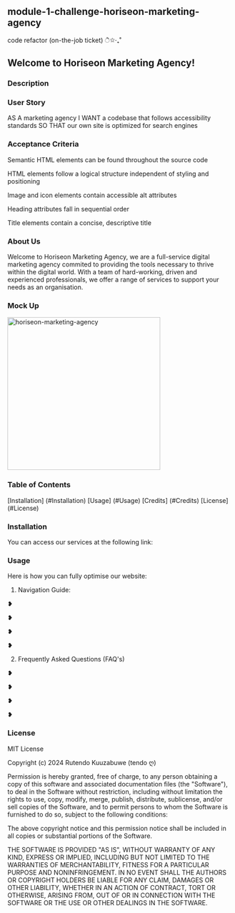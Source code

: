 ## module-1-challenge-horiseon-marketing-agency ##
code refactor (on-the-job ticket) ੈ✩‧₊˚

## Welcome to Horiseon Marketing Agency! ##


### Description ###


### User Story ###

AS A marketing agency
I WANT a codebase that follows accessibility standards
SO THAT our own site is optimized for search engines


### Acceptance Criteria ###

Semantic HTML elements can be found throughout the source code

HTML elements follow a logical structure independent of styling and positioning

Image and icon elements contain accessible alt attributes

Heading attributes fall in sequential order

Title elements contain a concise, descriptive title


### About Us ###

Welcome to Horiseon Marketing Agency, we are a full-service digital marketing agency commited to providing the tools necessary to thrive within the digital world. With a team of hard-working, driven and experienced professionals, we offer a range of services to support your needs as an organisation. 

### Mock Up ###

<img width="342" alt="horiseon-marketing-agency" src="https://github.com/texndo/module-1-challenge-horiseon-marketing-agency/assets/151543445/c9aa2d84-e4fb-4b31-9c19-4172bc626a8a">

### Table of Contents ###

[Installation] (#Installation)
[Usage] (#Usage)
[Credits] (#Credits)
[License] (#License)


### Installation ###

You can access our services at the following link:


### Usage ###

Here is how you can fully optimise our website: 

1. Navigation Guide:

❥ 

❥

❥

❥


2. Frequently Asked Questions (FAQ's)

❥ 

❥

❥

❥



### License ###

MIT License

Copyright (c) 2024 Rutendo Kuuzabuwe (tendo ღ)

Permission is hereby granted, free of charge, to any person obtaining a copy
of this software and associated documentation files (the "Software"), to deal
in the Software without restriction, including without limitation the rights
to use, copy, modify, merge, publish, distribute, sublicense, and/or sell
copies of the Software, and to permit persons to whom the Software is
furnished to do so, subject to the following conditions:

The above copyright notice and this permission notice shall be included in all
copies or substantial portions of the Software.

THE SOFTWARE IS PROVIDED "AS IS", WITHOUT WARRANTY OF ANY KIND, EXPRESS OR
IMPLIED, INCLUDING BUT NOT LIMITED TO THE WARRANTIES OF MERCHANTABILITY,
FITNESS FOR A PARTICULAR PURPOSE AND NONINFRINGEMENT. IN NO EVENT SHALL THE
AUTHORS OR COPYRIGHT HOLDERS BE LIABLE FOR ANY CLAIM, DAMAGES OR OTHER
LIABILITY, WHETHER IN AN ACTION OF CONTRACT, TORT OR OTHERWISE, ARISING FROM,
OUT OF OR IN CONNECTION WITH THE SOFTWARE OR THE USE OR OTHER DEALINGS IN THE
SOFTWARE.
